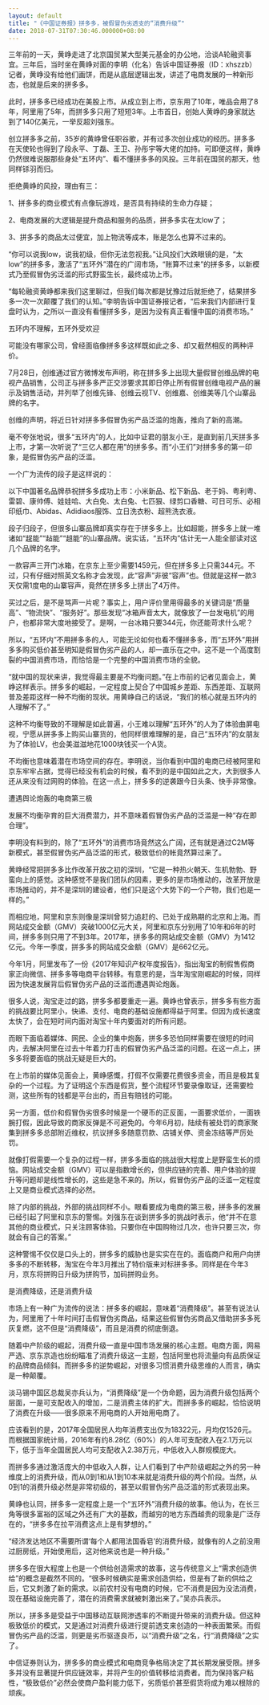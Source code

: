 ```yaml
---
layout: default
title: "《中国证券报》拼多多，被假冒伪劣透支的“消费升级”"
date: 2018-07-31T07:30:46.000000+08:00
---
```


三年前的一天，黄峥走进了北京国贸某大型美元基金的办公地，洽谈A轮融资事宜。三年后，当时坐在黄峥对面的李明（化名）告诉中国证券报（ID：xhszzb）记者，黄峥没有给他们画饼，而是从底层逻辑出发，讲述了电商发展的一种新形态，也就是后来的拼多多。

此时，拼多多已经成功在美股上市。从成立到上市，京东用了10年，唯品会用了8年，阿里用了5年，而拼多多只用了短短3年。上市首日，创始人黄峥的身家就达到了140亿美元，一举反超刘强东。

创立拼多多之前，35岁的黄峥曾任职谷歌，并有过多次创业成功的经历。拼多多在天使轮也得到了段永平、丁磊、王卫、孙彤宇等大佬的加持。可即便这样，黄峥仍然很难说服那些身处“五环内”、看不懂拼多多的风投。三年前在国贸的那天，他同样铩羽而归。

拒绝黄峥的风投，理由有三：

1、拼多多的商业模式有点像玩游戏，是否具有持续的生命力存疑；

2、电商发展的大逻辑是提升商品和服务的品质，拼多多实在太low了；

3、拼多多的商品太过便宜，加上物流等成本，账是怎么也算不过来的。

“你可以说我low，说我初级，但你无法忽视我。”让风投们大跌眼镜的是，“太low”的拼多多，激活了“五环外”潜在的广阔市场，“账算不过来”的拼多多，以新模式乃至假冒伪劣泛滥的形式野蛮生长，最终成功上市。

“每轮融资黄峥都来我们这里聊过，但我们每次都是犹豫过后就拒绝了，结果拼多多一次一次颠覆了我们的认知。”李明告诉中国证券报记者，“后来我们内部进行复盘时认为，之所以一直没有看懂拼多多，是因为没有真正看懂中国的消费市场。”

五环内不理解，五环外受欢迎

可能没有哪家公司，曾经面临像拼多多这样既如此之多、却又截然相反的两种评价。

7月28日，创维通过官方微博发布声明，称在拼多多上出现大量假冒创维品牌的电视产品销售，公司正与拼多多严正交涉要求其即日停止所有假冒创维电视产品的展示及销售活动，并列举了创维先锋、创维云视TV、创维嘉、创维美等几个山寨品牌的名字。

创维的声明，将近日针对拼多多假冒伪劣产品泛滥的炮轰，推向了新的高潮。

毫不夸张地说，很多“五环内”的人，比如中证君的朋友小王，是直到前几天拼多多上市，才第一次听说了“三亿人都在用”的拼多多。而“小王们”对拼多多的第一印象，是假冒伪劣产品的泛滥。

一个广为流传的段子是这样说的：

以下中国著名品牌恭祝拼多多成功上市：小米新品、松下新品、老于妈、粤利粤、雷碧、康帅傅、娃娃哈、大白免、太白兔、七匹狠、绿剪口香糖、可日可乐、必相印纸巾、Abidas、Adidiaos服饰、立日洗衣粉、超熊洗衣液。

段子归段子，但很多山寨品牌却真实存在于拼多多上。比如超能，拼多多上就一堆诸如“趗能”“趈能”“趄能”的山寨品牌。说实话，“五环内”估计无一人能全部读对这几个品牌的名字。

一款容声三开门冰箱，在京东上至少需要1459元，但在拼多多上只需344元。不过，只有仔细对照英文名称才会发现，此“容声”非彼“容声”也。但就是这样一款3天仅需1度电的山寨容声，竟然在拼多多上拼出了4万件。

买过之后，是不是骂声一片呢？事实上，用户评价里用得最多的关键词是“质量高”、“物流快”、“服务好”。那些发现“冰箱声音太大，就像放了一台发电机”的用户，也都非常大度地接受了。是啊，一台冰箱只要344元，你还能苛求什么呢？

所以，“五环内”不用拼多多的人，可能无论如何也看不懂拼多多，而“五环外”用拼多多购买低价甚至明知是假冒伪劣产品的人，却一直乐在之中。这不是一个高度割裂的中国消费市场，而恰恰是一个完整的中国消费市场的全貌。

“就中国的现状来讲，我觉得最主要是不均衡问题。”在上市前的记者见面会上，黄峥这样表示。拼多多的崛起，一定程度上契合了中国城乡差距、东西差距、互联网普及差距这样一种不均衡的现状。用黄峥自己的话说，“我们的核心就是五环内的人理解不了。”

这种不均衡导致的不理解是如此普遍，小王难以理解“五环外”的人为了体验曲屏电视，宁愿从拼多多上购买山寨货的，他同样很难理解的是，自己“五环内”的女朋友为了体验LV，也会美滋滋地花1000块钱买一个A货。

不均衡也意味着潜在市场空间的存在。李明说，当你看到中国的电商已经被阿里和京东牢牢占据，觉得已经没有机会的时候，看不到的是中国如此之大，大到很多人还从来没有过网购的体验。在这一点上，拼多多的逆袭跟今日头条、快手非常像。

遭遇舆论炮轰的电商第三极

发展不均衡孕育的巨大消费潜力，并不意味着假冒伪劣产品的泛滥是一种“存在即合理”。

李明没有料到的，除了“五环外”的消费市场竟然这么广阔，还有就是通过C2M等新模式，甚至假冒伪劣产品泛滥的形式，极致低价的帐竟然算过来了。

黄峥经常把拼多多比作改革开放之初的深圳，“它是一种热火朝天、生机勃勃、野蛮向上的感觉。这种感觉不是我们团队的因素，更多的是市场推动的，改革开放是市场推动的，并不是深圳的建设者，他们只是这个大势下的一个产物，我们也是一样的。”

而相应地，阿里和京东则像是深圳曾努力追赶的、已处于成熟期的北京和上海。而网站成交金额（GMV）突破1000亿元大关，阿里和京东分别用了10年和6年的时间，拼多多则只用了不到3年。2017年，拼多多的网站成交金额（GMV）为1412亿元。今年一季度，拼多多的网站成交金额（GMV）是662亿元。

今年1月，阿里发布了一份《2017年知识产权年度报告》，指出淘宝的制假售假商家正向微信、拼多多等电商平台转移。有意思的是，当年淘宝刚崛起的时候，同样因为快速发展背后假冒伪劣产品的泛滥而遭遇舆论炮轰。

很多人说，淘宝走过的路，拼多多都要重走一遍。黄峥也曾表示，拼多多有些方面的挑战要比阿里小，快递、支付、电商的基础设施都得益于阿里。但因为成长速度太快了，会在短时间内面对淘宝十年内要面对的所有问题。

而眼下面临着媒体、网民、企业的集中炮轰，拼多多恐怕同样需要在很短的时间内，去解决阿里在过去十年着力打击的假冒伪劣产品泛滥的问题。在这一点上，拼多多将要面临的挑战无疑是巨大的。

在上市前的媒体见面会上，黄峥感慨，打假不仅需要花费很多资金，而且是极其复杂的一个过程。为了证明这个东西是假货，整个流程环节要录像取证，还需要检测，这些所有的钱都是平台出的，而且有赔钱的可能。

另一方面，低价和假冒伪劣很多时候是一个硬币的正反面，一面要求低价，一面铁腕打假，因此导致的商家反弹是不可避免的。今年6月初，陆续有被处罚的商家聚集到拼多多总部附近维权，抗议拼多多随意罚款、店铺关停、资金冻结等严厉处罚。

就像打假需要一个复杂的过程一样，拼多多面临的挑战很大程度上是野蛮生长的烦恼。网站成交金额（GMV）可以是指数增长的，但供应链的完善、用户体验的提升等问题却是线性增长的，这些是急不来的。所以，假冒伪劣产品的泛滥一定程度上又是商业模式选择的必然。

除了内部的挑战，外部的挑战同样不小。眼看要成为电商的第三极，拼多多的发展已经引起了阿里和京东的警惕。刘强东在谈到拼多多的挑战时表示，他“并不在意其他的商业模式，只关注顾客体验。只要你在中国购物过几次，也许只要三次，你就会有自己的答案。”

这种警惕不仅仅是口头上的，拼多多的威胁也是实实在在的。面临商户和用户向拼多多的不断转移，淘宝在今年3月推出了特价版来对标拼多多。同样是在今年3月，京东将拼购日升级为拼购节，加码拼购业务。

是消费降级，还是消费升级

市场上有一种广为流传的说法：拼多多的崛起，意味着“消费降级”。甚至有说法认为，阿里用了十年时间打击假冒伪劣商品，结果这些假冒伪劣商品又借助拼多多死灰复燃，这不但是“消费降级”，而且是消费的彻底倒退。

随着中产阶级的崛起，消费升级一直是中国市场发展的核心主题。电商方面，网易严选、京东京造也纷纷瞄准了消费升级这一主题，包括阿里也将流量向有品质保证的品牌商品倾斜。而拼多多的逆势崛起，对很多习惯消费升级思维的人而言，确实是一种颠覆。

淡马锡中国区总裁吴亦兵认为，“消费降级”是一个伪命题，因为消费升级包括两个层面，一是可支配收入的增加，二是消费主体的扩大。而拼多多的崛起，恰恰说明了消费在升级——很多原来不用电商的人开始用电商了。

应该看到的是，2017年全国居民人均年消费支出仅为18322元，月均仅1526元。而根据国家统计局，2016年有约8.28亿（60%）的人年可支配收入在2.1万元以下，低于当年全国居民人均可支配收入2.38万元，中低收入人群规模庞大。

而拼多多通过激活庞大的中低收入人群，让人们看到了中产阶级崛起之外的另一种维度上的消费升级，而从0到1和从1到10本来就是消费升级的两个阶段。当然，从0到1的消费升级必然是非常初级的，甚至以假冒伪劣产品泛滥的形式表现出来。

黄峥也认同，拼多多一定程度上是一个“五环外”消费升级的故事。他认为，在长三角等很多富裕的区域之外还有广大的基数，而越穷的地方东西越贵的现象是广泛存在的，“拼多多在拉平消费这点上是有梦想的。”

“经济发达地区不需要所谓‘每个人都用法国香皂’的消费升级，就像有的人之前没用过厨房纸，开始使用后，这对他来说也是一种升级。”

拼多多在很大程度上也是一个供给创造需求的故事，这与传统意义上“需求创造供给”的概念是截然不同的。“很多时候确实是需求创造供给，但是有了新的供给之后，它又刺激了新的需求。以前农村没有电商的时候，它不消费是因为没法消费，现在基础设施完善了，潜在的消费需求就被刺激出来了。”吴亦兵表示。

所以，拼多多是受益于中国移动互联网渗透率的不断提升带来的消费升级。但这种极致低价的模式，又是通过对消费升级进行提前透支来创造的一种表面繁荣。而假冒伪劣产品的泛滥，则更是劣币驱逐良币，以“消费升级”之名，行“消费降级”之实了。

中信证券则认为，拼多多的商业模式和电商竞争格局决定了其长期发展受限。拼多多并没有显著提升供应链效率，并将产生的价值转移给消费者。而为保持客户粘性，“极致低价”必然会使商户盈利能力低下，劣质低价甚至假货将成为难以根除的顽疾。

